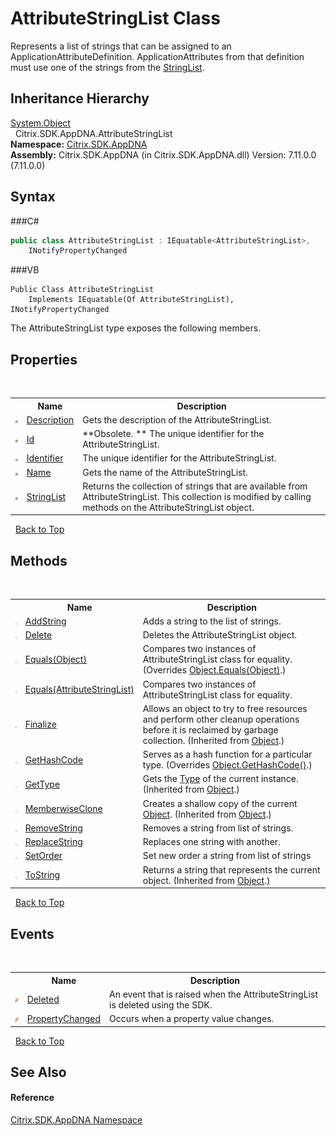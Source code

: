 # AttributeStringList Class
 

Represents a list of strings that can be assigned to an ApplicationAttributeDefinition. ApplicationAttributes from that definition must use one of the strings from the <a href="P_Citrix_SDK_AppDNA_AttributeStringList_StringList">StringList</a>.


## Inheritance Hierarchy
<a href="http://msdn2.microsoft.com/en-us/library/e5kfa45b" target="_blank">System.Object</a><br />&nbsp;&nbsp;Citrix.SDK.AppDNA.AttributeStringList<br />
**Namespace:**&nbsp;<a href="N_Citrix_SDK_AppDNA">Citrix.SDK.AppDNA</a><br />**Assembly:**&nbsp;Citrix.SDK.AppDNA (in Citrix.SDK.AppDNA.dll) Version: 7.11.0.0 (7.11.0.0)

## Syntax

###C#
```csharp
public class AttributeStringList : IEquatable<AttributeStringList>, 
	INotifyPropertyChanged
```

###VB
```vbnet
Public Class AttributeStringList
	Implements IEquatable(Of AttributeStringList), INotifyPropertyChanged
```

The AttributeStringList type exposes the following members.


## Properties
&nbsp;<table><tr><th></th><th>Name</th><th>Description</th></tr><tr><td>![Public property](media/pubproperty.gif "Public property")</td><td><a href="P_Citrix_SDK_AppDNA_AttributeStringList_Description">Description</a></td><td>
Gets the description of the AttributeStringList.</td></tr><tr><td>![Public property](media/pubproperty.gif "Public property")</td><td><a href="P_Citrix_SDK_AppDNA_AttributeStringList_Id">Id</a></td><td> **Obsolete. **
The unique identifier for the AttributeStringList.</td></tr><tr><td>![Public property](media/pubproperty.gif "Public property")</td><td><a href="P_Citrix_SDK_AppDNA_AttributeStringList_Identifier">Identifier</a></td><td>
The unique identifier for the AttributeStringList.</td></tr><tr><td>![Public property](media/pubproperty.gif "Public property")</td><td><a href="P_Citrix_SDK_AppDNA_AttributeStringList_Name">Name</a></td><td>
Gets the name of the AttributeStringList.</td></tr><tr><td>![Public property](media/pubproperty.gif "Public property")</td><td><a href="P_Citrix_SDK_AppDNA_AttributeStringList_StringList">StringList</a></td><td>
Returns the collection of strings that are available from AttributeStringList. This collection is modified by calling methods on the AttributeStringList object.</td></tr></table>&nbsp;
<a href="#attributestringlist-class">Back to Top</a>

## Methods
&nbsp;<table><tr><th></th><th>Name</th><th>Description</th></tr><tr><td>![Public method](media/pubmethod.gif "Public method")</td><td><a href="M_Citrix_SDK_AppDNA_AttributeStringList_AddString">AddString</a></td><td>
Adds a string to the list of strings.</td></tr><tr><td>![Public method](media/pubmethod.gif "Public method")</td><td><a href="M_Citrix_SDK_AppDNA_AttributeStringList_Delete">Delete</a></td><td>
Deletes the AttributeStringList object.</td></tr><tr><td>![Public method](media/pubmethod.gif "Public method")</td><td><a href="M_Citrix_SDK_AppDNA_AttributeStringList_Equals_1">Equals(Object)</a></td><td>
Compares two instances of AttributeStringList class for equality.
 (Overrides <a href="http://msdn2.microsoft.com/en-us/library/bsc2ak47" target="_blank">Object.Equals(Object)</a>.)</td></tr><tr><td>![Public method](media/pubmethod.gif "Public method")</td><td><a href="M_Citrix_SDK_AppDNA_AttributeStringList_Equals">Equals(AttributeStringList)</a></td><td>
Compares two instances of AttributeStringList class for equality.</td></tr><tr><td>![Protected method](media/protmethod.gif "Protected method")</td><td><a href="http://msdn2.microsoft.com/en-us/library/4k87zsw7" target="_blank">Finalize</a></td><td>
Allows an object to try to free resources and perform other cleanup operations before it is reclaimed by garbage collection.
 (Inherited from <a href="http://msdn2.microsoft.com/en-us/library/e5kfa45b" target="_blank">Object</a>.)</td></tr><tr><td>![Public method](media/pubmethod.gif "Public method")</td><td><a href="M_Citrix_SDK_AppDNA_AttributeStringList_GetHashCode">GetHashCode</a></td><td>
Serves as a hash function for a particular type.
 (Overrides <a href="http://msdn2.microsoft.com/en-us/library/zdee4b3y" target="_blank">Object.GetHashCode()</a>.)</td></tr><tr><td>![Public method](media/pubmethod.gif "Public method")</td><td><a href="http://msdn2.microsoft.com/en-us/library/dfwy45w9" target="_blank">GetType</a></td><td>
Gets the <a href="http://msdn2.microsoft.com/en-us/library/42892f65" target="_blank">Type</a> of the current instance.
 (Inherited from <a href="http://msdn2.microsoft.com/en-us/library/e5kfa45b" target="_blank">Object</a>.)</td></tr><tr><td>![Protected method](media/protmethod.gif "Protected method")</td><td><a href="http://msdn2.microsoft.com/en-us/library/57ctke0a" target="_blank">MemberwiseClone</a></td><td>
Creates a shallow copy of the current <a href="http://msdn2.microsoft.com/en-us/library/e5kfa45b" target="_blank">Object</a>.
 (Inherited from <a href="http://msdn2.microsoft.com/en-us/library/e5kfa45b" target="_blank">Object</a>.)</td></tr><tr><td>![Public method](media/pubmethod.gif "Public method")</td><td><a href="M_Citrix_SDK_AppDNA_AttributeStringList_RemoveString">RemoveString</a></td><td>
Removes a string from list of strings.</td></tr><tr><td>![Public method](media/pubmethod.gif "Public method")</td><td><a href="M_Citrix_SDK_AppDNA_AttributeStringList_ReplaceString">ReplaceString</a></td><td>
Replaces one string with another.</td></tr><tr><td>![Public method](media/pubmethod.gif "Public method")</td><td><a href="M_Citrix_SDK_AppDNA_AttributeStringList_SetOrder">SetOrder</a></td><td>
Set new order a string from list of strings</td></tr><tr><td>![Public method](media/pubmethod.gif "Public method")</td><td><a href="http://msdn2.microsoft.com/en-us/library/7bxwbwt2" target="_blank">ToString</a></td><td>
Returns a string that represents the current object.
 (Inherited from <a href="http://msdn2.microsoft.com/en-us/library/e5kfa45b" target="_blank">Object</a>.)</td></tr></table>&nbsp;
<a href="#attributestringlist-class">Back to Top</a>

## Events
&nbsp;<table><tr><th></th><th>Name</th><th>Description</th></tr><tr><td>![Public event](media/pubevent.gif "Public event")</td><td><a href="E_Citrix_SDK_AppDNA_AttributeStringList_Deleted">Deleted</a></td><td>
An event that is raised when the AttributeStringList is deleted using the SDK.</td></tr><tr><td>![Public event](media/pubevent.gif "Public event")</td><td><a href="E_Citrix_SDK_AppDNA_AttributeStringList_PropertyChanged">PropertyChanged</a></td><td>
Occurs when a property value changes.</td></tr></table>&nbsp;
<a href="#attributestringlist-class">Back to Top</a>

## See Also


#### Reference
<a href="N_Citrix_SDK_AppDNA">Citrix.SDK.AppDNA Namespace</a><br />